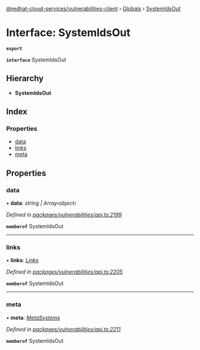 [@redhat-cloud-services/vulnerabilities-client](../README.md) › [Globals](../globals.md) › [SystemIdsOut](systemidsout.md)

# Interface: SystemIdsOut

**`export`** 

**`interface`** SystemIdsOut

## Hierarchy

* **SystemIdsOut**

## Index

### Properties

* [data](systemidsout.md#data)
* [links](systemidsout.md#links)
* [meta](systemidsout.md#meta)

## Properties

###  data

• **data**: *string | Array‹object›*

*Defined in [packages/vulnerabilities/api.ts:2199](https://github.com/RedHatInsights/javascript-clients/blob/master/packages/vulnerabilities/api.ts#L2199)*

**`memberof`** SystemIdsOut

___

###  links

• **links**: *[Links](links.md)*

*Defined in [packages/vulnerabilities/api.ts:2205](https://github.com/RedHatInsights/javascript-clients/blob/master/packages/vulnerabilities/api.ts#L2205)*

**`memberof`** SystemIdsOut

___

###  meta

• **meta**: *[MetaSystems](metasystems.md)*

*Defined in [packages/vulnerabilities/api.ts:2211](https://github.com/RedHatInsights/javascript-clients/blob/master/packages/vulnerabilities/api.ts#L2211)*

**`memberof`** SystemIdsOut
